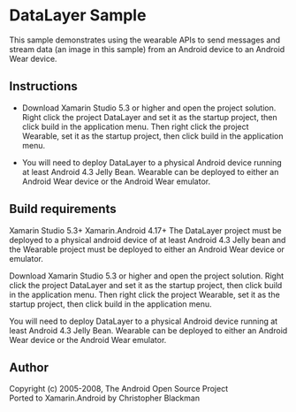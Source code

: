 DataLayer Sample
================
This sample demonstrates using the wearable APIs to send messages and stream data (an image in this sample) from an Android device to an Android Wear device.

Instructions
------------
* Download Xamarin Studio 5.3 or higher and open the project solution. Right click the project DataLayer and set it as the startup project, then click build in the application menu. Then right click the project Wearable, set it as the startup project, then click build in the application menu.

* You will need to deploy DataLayer to a physical Android device running at least Android 4.3 Jelly Bean. Wearable can be deployed to either an Android Wear device or the Android Wear emulator.

Build requirements
-------------------
Xamarin Studio 5.3+
Xamarin.Android 4.17+
The DataLayer project must be deployed to a physical android device of at least Android 4.3 Jelly bean and the Wearable project must be deployed to either an Android Wear device or emulator.

Download Xamarin Studio 5.3 or higher and open the project solution. Right click the project DataLayer and set it as the startup project, then click build in the application menu. Then right click the project Wearable, set it as the startup project, then click build in the application menu.

You will need to deploy DataLayer to a physical Android device running at least Android 4.3 Jelly Bean. Wearable can be deployed to either an Android Wear device or the Android Wear emulator.

Author
------
Copyright (c) 2005-2008, The Android Open Source Project  
Ported to Xamarin.Android by Christopher Blackman
